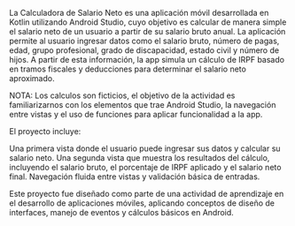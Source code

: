 La Calculadora de Salario Neto es una aplicación móvil desarrollada en Kotlin utilizando Android Studio, cuyo objetivo es calcular de manera simple el salario neto de un usuario a partir de su salario bruto anual. La aplicación permite al usuario ingresar datos como el salario bruto, número de pagas, edad, grupo profesional, grado de discapacidad, estado civil y número de hijos. A partir de esta información, la app simula un cálculo de IRPF basado en tramos fiscales y deducciones para determinar el salario neto aproximado.

NOTA: Los calculos son ficticios, el objetivo de la actividad es familiarizarnos con los elementos que trae Android Studio, la navegación entre vistas y el uso de funciones para aplicar funcionalidad a la app.

El proyecto incluye:

Una primera vista donde el usuario puede ingresar sus datos y calcular su salario neto.
Una segunda vista que muestra los resultados del cálculo, incluyendo el salario bruto, el porcentaje de IRPF aplicado y el salario neto final.
Navegación fluida entre vistas y validación básica de entradas.

Este proyecto fue diseñado como parte de una actividad de aprendizaje en el desarrollo de aplicaciones móviles, aplicando conceptos de diseño de interfaces, manejo de eventos y cálculos básicos en Android.
